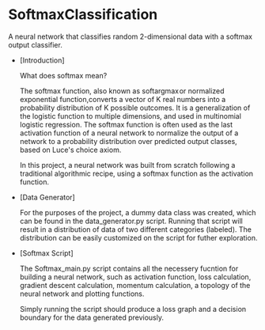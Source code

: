 # SoftmaxClassification
A neural network that classifies random 2-dimensional data with a softmax output classifier. 

 - [Introduction]

    What does softmax mean?
    
    The softmax function, also known as softargmax or normalized exponential function,converts a vector of K real numbers into a probability distribution of K possible outcomes. It is a generalization of the logistic function to multiple dimensions, and used in multinomial logistic regression. The softmax function is often used as the last activation function of a neural network to normalize the output of a network to a probability distribution over predicted output classes, based on Luce's choice axiom.

    In this project, a neural network was built from scratch following a traditional algorithmic recipe, using a softmax function
    as the activation function.

 - [Data Generator]
    
    For the purposes of the project, a dummy data class was created, which can be found in the data_generator.py script. Running that script will result in a distribution of data of two different categories (labeled). The distribution can be easily customized on the script for futher exploration.
        
 - [Softmax Script]
    
    The Softmax_main.py script contains all the necessery fucntion for building a neural network, such as activation function, loss calculation, gradient descent calculation, momentum calculation, a topology of the neural network and plotting functions.

    Simply running the script should produce a loss graph and a decision boundary for the data generated previously.

    


